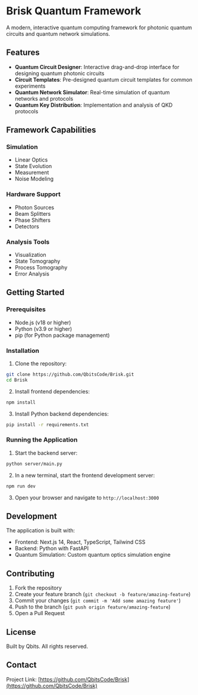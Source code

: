 # Brisk Quantum Framework

A modern, interactive quantum computing framework for photonic quantum circuits and quantum network simulations.

## Features

- **Quantum Circuit Designer**: Interactive drag-and-drop interface for designing quantum photonic circuits
- **Circuit Templates**: Pre-designed quantum circuit templates for common experiments
- **Quantum Network Simulator**: Real-time simulation of quantum networks and protocols
- **Quantum Key Distribution**: Implementation and analysis of QKD protocols

## Framework Capabilities

### Simulation
- Linear Optics
- State Evolution
- Measurement
- Noise Modeling

### Hardware Support
- Photon Sources
- Beam Splitters
- Phase Shifters
- Detectors

### Analysis Tools
- Visualization
- State Tomography
- Process Tomography
- Error Analysis

## Getting Started

### Prerequisites

- Node.js (v18 or higher)
- Python (v3.9 or higher)
- pip (for Python package management)

### Installation

1. Clone the repository:
```bash
git clone https://github.com/QbitsCode/Brisk.git
cd Brisk
```

2. Install frontend dependencies:
```bash
npm install
```

3. Install Python backend dependencies:
```bash
pip install -r requirements.txt
```

### Running the Application

1. Start the backend server:
```bash
python server/main.py
```

2. In a new terminal, start the frontend development server:
```bash
npm run dev
```

3. Open your browser and navigate to `http://localhost:3000`

## Development

The application is built with:
- Frontend: Next.js 14, React, TypeScript, Tailwind CSS
- Backend: Python with FastAPI
- Quantum Simulation: Custom quantum optics simulation engine

## Contributing

1. Fork the repository
2. Create your feature branch (`git checkout -b feature/amazing-feature`)
3. Commit your changes (`git commit -m 'Add some amazing feature'`)
4. Push to the branch (`git push origin feature/amazing-feature`)
5. Open a Pull Request

## License

Built by Qbits. All rights reserved.

## Contact

Project Link: [https://github.com/QbitsCode/Brisk](https://github.com/QbitsCode/Brisk)
